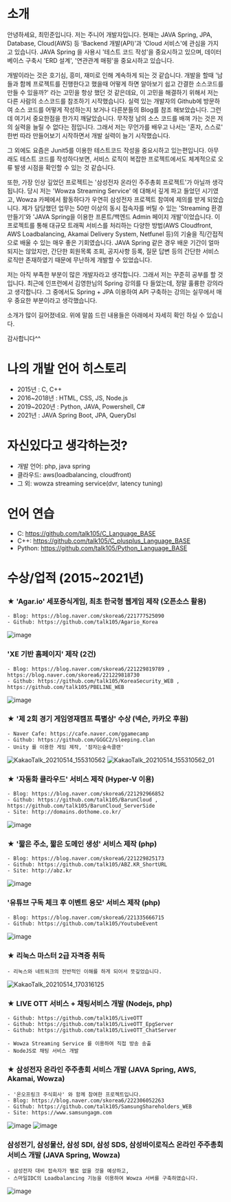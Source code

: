 # 소개
안녕하세요, 최민준입니다. 저는 주니어 개발자입니다. 현재는 JAVA Spring, JPA, Database, Cloud(AWS) 등 'Backend 개발(API)'과 'Cloud 서비스'에 관심을 가지고 있습니다.
JAVA Spring 을 사용시 '테스트 코드 작성'을 중요시하고 있으며, 데이터베이스 구축시 'ERD 설계', '연관관계 매핑'을 중요시하고 있습니다.

개발이라는 것은 호기심, 흥미, 재미로 인해 계속하게 되는 것 같습니다.
개발을 할때 '남들과 함께 프로젝트를 진행한다고 했을때 어떻게 하면 알아보기 쉽고 간결한 소스코드를 만들 수 있을까?' 라는 고민을 항상 했던 것 같은데요,
이 고민을 해결하기 위해서 저는 다른 사람의 소스코드를 참조하기 시작했습니다. 실력 있는 개발자의 Github에 방문하여 소스 코드를 어떻게 작성하는지 보거나 다른분들의 Blog를 참조 해보았습니다. 그런데 여기서 중요한점을 한가지 깨달았습니다. 무작정 남의 소스 코드를 배껴 가는 것은 저의 실력을 늘릴 수 없다는 점입니다. 그래서 저는 무언가를 배우고 나서는 '혼자, 스스로' 한번 따라 만들어보기 시작하면서 개발 실력이 늘기 시작했습니다.

그 외에도 요즘은 Junit5를 이용한 테스트코드 작성을 중요시하고 있는편입니다. 아무래도 테스트 코드를 작성하다보면, 서비스 로직이 복잡한 프로젝트에서도 체계적으로 오류 발생 시점을 확인할 수 있는 것 같습니다.

또한, 가장 인상 깊었던 프로젝트는 '삼성전자 온라인 주주총회 프로젝트'가 아닐까 생각됩니다. 당시 저는 'Wowza Streaming Service' 에 대해서 깊게 파고 들었던 시기였고, Wowza 카페에서 활동하다가 우연히 삼성전자 프로젝트 참여에 제의를 받게 되었습니다. 제가 담당했던 업무는 50만 이상의 동시 접속자를 버틸 수 있는 'Streaming 환경 만들기'와 'JAVA Spring을 이용한 프론트/백엔드 Admin 페이지 개발'이었습니다. 이 프로젝트를 통해 대규모 트래픽 서비스를 처리하는 다양한 방법(AWS Cloudfront, AWS Loadbalancing, Akamai Delivery System, Netfunel 등)의 기술을 직/간접적으로 배울 수 있는 매우 좋은 기회였습니다. JAVA Spring 같은 경우 배운 기간이 얼마 되지는 않았지만, 간단한 회원목록 조회, 공지사항 등록, 질문 답변 등의 간단한 서비스 로직만 존재하였기 때문에 무난하게 개발할 수 있었습니다.

저는 아직 부족한 부분이 많은 개발자라고 생각합니다. 그래서 저는 꾸준히 공부를 할 것입니다.
최근에 인프런에서 김영한님의 Spring 강의를 다 들었는데, 정말 훌륭한 강의라고 생각합니다. 그 중에서도 Spring + JPA 이용하여 API 구축하는 강의는 실무에서 매우 중요한 부분이라고 생각했습니다.

소개가 많이 길어졌네요.
위에 말씀 드린 내용들은 아래에서 자세히 확인 하실 수 있습니다.

감사합니다^^

# 나의 개발 언어 히스토리
* 2015년 : C, C++
* 2016~2018년 : HTML, CSS, JS, Node.js
* 2019~2020년 : Python, JAVA, Powershell, C#
* 2021년 : JAVA Spring Boot, JPA, QueryDsl

# 자신있다고 생각하는것?
* 개발 언어: php, java spring
* 클라우드: aws(loadbalancing, cloudfront)
* 그 외: wowza streaming service(dvr, latency tuning)

# 언어 연습
* C: https://github.com/talk105/C_Language_BASE
* C++: https://github.com/talk105/C_plusplus_Language_BASE
* Python: https://github.com/talk105/Python_Language_BASE

# 수상/업적 (2015~2021년)
### ★ 'Agar.io' 세포증식게임, 최초 한국형 웹게임 제작 (오픈소스 활용)
    - Blog: https://blog.naver.com/skorea6/221777525090
    - Github: https://github.com/talk105/Agario_Korea
    
  ![image](https://user-images.githubusercontent.com/13993684/118234022-b69d7580-b4cd-11eb-827e-72f8af26e44d.png)
    
    
### 'XE 기반 홈페이지' 제작 (2건)
    - Blog: https://blog.naver.com/skorea6/221229819789 , https://blog.naver.com/skorea6/221229818730
    - Github: https://github.com/talk105/KoreaSecurity_WEB , https://github.com/talk105/PBELINE_WEB
    
  ![image](https://user-images.githubusercontent.com/13993684/118234061-c87f1880-b4cd-11eb-8294-238e29ccfecf.png)


### ★ '제 2회 경기 게임영재캠프 특별상' 수상 (넥슨, 카카오 후원)
    - Naver Cafe: https://cafe.naver.com/ggamecamp
    - Github: https://github.com/GGGC2/sleeping.clan
    - Unity 를 이용한 게임 제작, '잠자는숲속클랜'

  ![KakaoTalk_20210514_155310562](https://user-images.githubusercontent.com/13993684/118233183-8903fc80-b4cc-11eb-8e31-f4d2bf6d0b89.jpg)
  ![KakaoTalk_20210514_155310562_01](https://user-images.githubusercontent.com/13993684/118233189-8a352980-b4cc-11eb-8661-34e643f540ae.jpg)
    
    
### ★ '자동화 클라우드' 서비스 제작 (Hyper-V 이용)
    - Blog: https://blog.naver.com/skorea6/221292966852
    - Github: https://github.com/talk105/BarunCloud , https://github.com/talk105/BarunCloud_ServerSide
    - Site: http://domains.dothome.co.kr/
    
  ![image](https://user-images.githubusercontent.com/13993684/118234094-d59c0780-b4cd-11eb-84e1-500fac5c47a6.png)
    
    
### ★ '짧은 주소, 짧은 도메인 생성' 서비스 제작 (php)
    - Blog: https://blog.naver.com/skorea6/221229825173
    - Github: https://github.com/talk105/ABZ.KR_ShortURL
    - Site: http://abz.kr
    
  ![image](https://user-images.githubusercontent.com/13993684/118234266-13992b80-b4ce-11eb-8bf5-32d6e8cc3574.png)


### '유튜브 구독 체크 후 이벤트 응모' 서비스 제작 (php)
    - Blog: https://blog.naver.com/skorea6/221335666715
    - Github: https://github.com/talk105/YoutubeEvent

   ![image](https://user-images.githubusercontent.com/13993684/118240386-ebadc600-b4d5-11eb-8a45-83c6446ae8eb.png)


### ★ 리눅스 마스터 2급 자격증 취득
    - 리눅스와 네트워크의 전반적인 이해를 하게 되어서 뜻깊었습니다.
    
  ![KakaoTalk_20210514_170316125](https://user-images.githubusercontent.com/13993684/118240840-6aa2fe80-b4d6-11eb-8012-3b1901613785.jpg)


### ★ LIVE OTT 서비스 + 채팅서비스 개발 (Nodejs, php)
    - Github: https://github.com/talk105/LiveOTT
    - Github: https://github.com/talk105/LiveOTT_EpgServer
    - Github: https://github.com/talk105/LiveOTT_ChatServer
    
    - Wowza Streaming Service 를 이용하여 직접 방송 송출 
    - NodeJS로 채팅 서비스 개발

### ★ 삼성전자 온라인 주주총회 서비스 개발 (JAVA Spring, AWS, Akamai, Wowza)
    - '온오프링크 주식회사' 와 함께 참여한 프로젝트입니다.
    - Blog: https://blog.naver.com/skorea6/222306052263
    - Github: https://github.com/talk105/SamsungShareholders_WEB
    - Site: https://www.samsungagm.com

![image](https://user-images.githubusercontent.com/13993684/118242050-d89bf580-b4d7-11eb-8c42-9579bbd7ffd9.png)
 ![image](https://user-images.githubusercontent.com/13993684/118242081-e2bdf400-b4d7-11eb-9cdb-4877257c1b0c.png)


 
 ### 삼성전기, 삼성물산, 삼성 SDI, 삼성 SDS, 삼성바이로직스 온라인 주주총회 서비스 개발 (JAVA Spring, Wowza)
    - 삼성전자 대비 접속자가 별로 없을 것을 예상하고, 
    - 스마일IDC의 Loadbalancing 기능을 이용하여 Wowza 서버를 구축하였습니다.

![image](https://user-images.githubusercontent.com/13993684/118242013-cde16080-b4d7-11eb-9dde-cf7cb67124a3.png)
